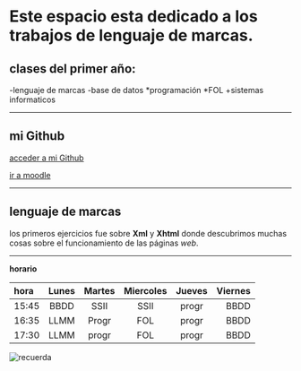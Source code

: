 # Este espacio esta dedicado a los trabajos de lenguaje de marcas.
## clases del primer año:

-lenguaje de marcas
-base de datos
*programación
*FOL
+sistemas informaticos
___
## mi Github
[acceder a mi Github](https://github.com/bankoksu)

[ir a moodle](http://aulavirtual.caib.es/c07006238/)
___
## lenguaje de marcas
 los primeros ejercicios fue sobre **Xml** y **Xhtml** donde descubrimos muchas cosas sobre el funcionamiento de las páginas _web_.

___

**horario**

| hora  | Lunes | Martes | Miercoles |  Jueves| Viernes |
| :---- | :---: | :----: |:--------: | :----: | ------: |
| 15:45 | BBDD  | SSII   |SSII       | progr  | BBDD    |
| 16:35 | LLMM  | Progr  |FOL        | progr  | BBDD    |
| 17:30 | LLMM  | progr  |FOL        | progr  | BBDD    |


![recuerda](https://i.imgur.com/yisr5vA.jpg)
